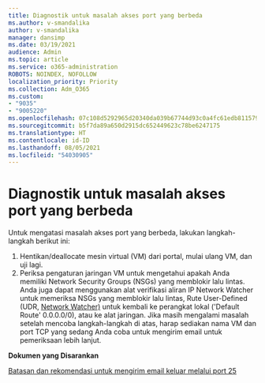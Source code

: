 ```yaml
---
title: Diagnostik untuk masalah akses port yang berbeda
ms.author: v-smandalika
author: v-smandalika
manager: dansimp
ms.date: 03/19/2021
audience: Admin
ms.topic: article
ms.service: o365-administration
ROBOTS: NOINDEX, NOFOLLOW
localization_priority: Priority
ms.collection: Adm_O365
ms.custom:
- "9035"
- "9005220"
ms.openlocfilehash: 07c108d5292965d20340da039b67744d93c0a4fc61edb8115796671f2f7f1552
ms.sourcegitcommit: b5f7da89a650d2915dc652449623c78be6247175
ms.translationtype: HT
ms.contentlocale: id-ID
ms.lasthandoff: 08/05/2021
ms.locfileid: "54030905"
---
```

# <a name="diagnostics-for-different-ports-access-issues"></a>Diagnostik untuk masalah akses port yang berbeda

Untuk mengatasi masalah akses port yang berbeda, lakukan langkah-langkah berikut ini:

1. Hentikan/deallocate mesin virtual (VM) dari portal, mulai ulang VM, dan uji lagi. 
2. Periksa pengaturan jaringan VM untuk mengetahui apakah Anda memiliki Network Security Groups (NSGs) yang memblokir lalu lintas. Anda juga dapat menggunakan alat verifikasi aliran IP Network Watcher untuk memeriksa NSGs yang memblokir lalu lintas, Rute User-Defined (UDR, [Network Watcher)](https://docs.microsoft.com/azure/network-watcher/network-watcher-ip-flow-verify-overview?WT.mc_id=Portal-Microsoft_Azure_Support) untuk kembali ke perangkat lokal ('Default Route' 0.0.0.0/0), atau ke alat jaringan.
Jika masih mengalami masalah setelah mencoba langkah-langkah di atas, harap sediakan nama VM dan port TCP yang sedang Anda coba untuk mengirim email untuk pemeriksaan lebih lanjut.

**Dokumen yang Disarankan**

[Batasan dan rekomendasi untuk mengirim email keluar melalui port 25](https://docs.microsoft.com/azure/virtual-network/troubleshoot-outbound-smtp-connectivity)